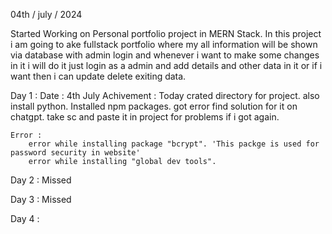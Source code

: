 04th / july / 2024

Started Working on Personal portfolio project in MERN Stack.
In this project i am going to ake fullstack portfolio where my all information will be shown via database with admin login and whenever i want to make some changes in it i will do it just login as a admin and add details and other data in it or if i want then i can update delete exiting data.

Day 1 :
    Date : 4th July
    Achivement :
        Today crated directory for project.
        also install python.
        Installed npm packages. got error find solution for it on chatgpt. take sc and paste it in project for problems if i got again.

    Error :
        error while installing package "bcrypt". 'This packge is used for password security in website'
        error while installing "global dev tools".

Day 2 :
    Missed

Day 3 : 
    Missed

Day 4 :
    
